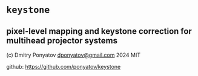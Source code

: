 # `keystone`
## pixel-level mapping and keystone correction for multihead projector systems

(c) Dmitry Ponyatov <dponyatov@gmail.com> 2024 MIT

github: https://github.com/ponyatov/keystone
